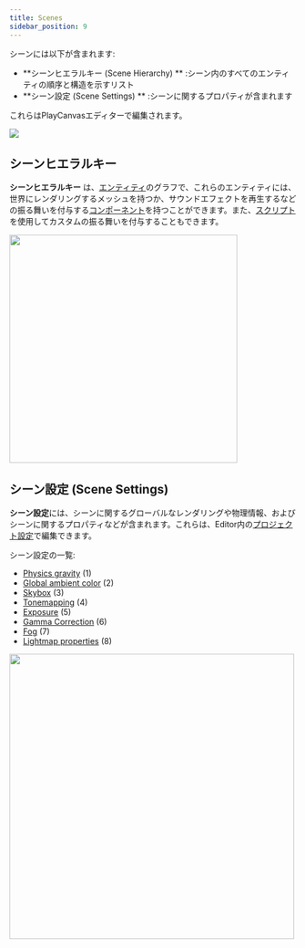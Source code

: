 ```yaml
---
title: Scenes
sidebar_position: 9
---
```


シーンには以下が含まれます:

* **シーンヒエラルキー (Scene Hierarchy) ** :シーン内のすべてのエンティティの順序と構造を示すリスト
* **シーン設定 (Scene Settings) ** :シーンに関するプロパティが含まれます

これらはPlayCanvasエディターで編集されます。

![][scene-list-png]

## シーンヒエラルキー

**シーンヒエラルキー** は、[エンティティ][entities]のグラフで、これらのエンティティには、世界にレンダリングするメッシュを持つか、サウンドエフェクトを再生するなどの振る舞いを付与する[コンポーネント][components]を持つことができます。また、[スクリプト][scripts]を使用してカスタムの振る舞いを付与することもできます。

<img loading="lazy" src="/images/user-manual/scenes/scene-hierarchy.png" width="400" />

## シーン設定 (Scene Settings)

**シーン設定**には、シーンに関するグローバルなレンダリングや物理情報、およびシーンに関するプロパティなどが含まれます。これらは、Editor内の[プロジェクト設定][project-settings]で編集できます。

シーン設定の一覧:

* [Physics gravity][settings-gravity] (1)
* [Global ambient color][settings-ambient] (2)
* [Skybox][settings-skybox] (3)
* [Tonemapping][settings-tonemapping] (4)
* [Exposure][settings-exposure] (5)
* [Gamma Correction][settings-gamma] (6)
* [Fog][settings-fog] (7)
* [Lightmap properties][settings-lightmap] (8)

<img loading="lazy" src="/images/user-manual/scenes/scene-settings.png" width="500" />

[components]: /user-manual/packs/entities/
[scripts]: /user-manual/packs/components/
[entities]: /user-manual/scripting/
[scene-list-png]: /images/user-manual/scenes/scene-list.png
[project-settings]: /user-manual/designer/settings/
[settings-gravity]: /user-manual/designer/settings/#gravity
[settings-ambient]: /user-manual/designer/settings/#ambient-color
[settings-skybox]: /user-manual/designer/settings/#skybox
[settings-tonemapping]: /user-manual/designer/settings/#tonemapping
[settings-exposure]: /user-manual/designer/settings/#exposure
[settings-gamma]: /user-manual/designer/settings/#gamma-correction
[settings-fog]: /user-manual/designer/settings/#fog
[settings-lightmap]: /user-manual/designer/settings/#lightmapping
